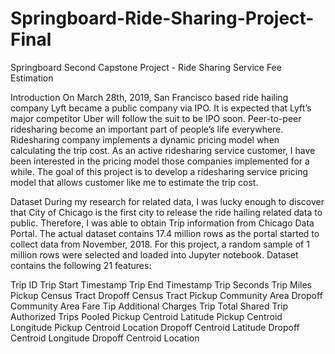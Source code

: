 # Springboard-Ride-Sharing-Project-Final
Springboard Second Capstone Project - Ride Sharing Service Fee Estimation 

Introduction 
On March 28th, 2019,  San Francisco based ride hailing company Lyft became a public company via IPO.  It is expected that Lyft’s major competitor Uber will follow the suit to be IPO soon. Peer-to-peer ridesharing become an important part of people’s life everywhere. Ridesharing company implements a dynamic pricing model when calculating the trip cost. As an active ridesharing service customer, I have been interested in the pricing model those companies implemented for a while. The goal of this project is to develop a ridesharing service pricing model that allows customer like me to estimate the trip cost. 

Dataset
During my research for related data, I was lucky enough to discover that City of Chicago is the first city to release the ride hailing related data to public. Therefore, I was able to obtain Trip information from Chicago Data Portal. The actual dataset contains 17.4 million rows as the portal started to collect data from November, 2018. For this project, a random sample of 1 million rows were selected and loaded into Jupyter notebook. Dataset contains the following 21 features:

Trip ID
Trip Start Timestamp
Trip End Timestamp
Trip Seconds 
Trip Miles
Pickup Census Tract
Dropoff Census Tract
Pickup Community Area
Dropoff Community Area
Fare
Tip
Additional Charges
Trip Total
Shared Trip Authorized
Trips Pooled
Pickup Centroid Latitude 
Pickup Centroid Longitude
Pickup Centroid Location
Dropoff Centroid Latitude
Dropoff Centroid Longitude
Dropoff Centroid Location

